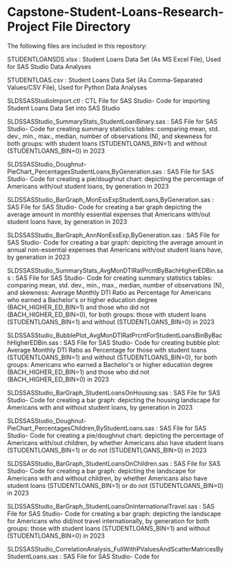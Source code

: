 # Capstone-Student-Loans-Research-Project File Directory

The following files are included in this repository:

STUDENTLOANSDS.xlsx : Student Loans Data Set (As MS Excel File), Used for SAS Studio Data Analyses

STUDENTLOAS.csv : Student Loans Data Set (As Comma-Separated Values/CSV File), Used for Python Data Analyses

SLDSSASStudioImport.ctl : CTL File for SAS Studio- Code for importing Student Loans Data Set into SAS Studio

SLDSSASStudio_SummaryStats_StudentLoanBinary.sas : SAS File for SAS Studio- Code for creating summary statistics tables: comparing mean, std. dev., min., max., median, number of observations (N), and skewness for both groups: with student loans (STUDENTLOANS_BIN=1) and without (STUDENTLOANS_BIN=0) in 2023

SLDSSASStudio_Doughnut-PieChart_PercentagesStudentLoans,ByGeneration.sas : SAS File for SAS Studio- Code for creating a pie/doughnut chart: depicting the percentage of Americans with/out student loans, by generation in 2023

SLDSSASStudio_BarGraph_MonEssExpStudentLoans,ByGeneration.sas : SAS File for SAS Studio- Code for creating a bar graph depicting the average amount in monthly essential expenses that Americans with/out student loans have, by generation in 2023

SLDSSASStudio_BarGraph_AnnNonEssExp,ByGeneration.sas : SAS File for SAS Studio- Code for creating a bar graph: depicting the average amount in annual non-essential expenses that Americans with/out student loans have, by generation in 2023

SLDSSASStudio_SummaryStats_AvgMonDTIRatPrcntByBachHigherEDBin.sas : SAS File for SAS Studio- Code for creating summary statistics tables: comparing mean, std. dev., min., max., median, number of observations (N), and skewness: Average Monthly DTI Ratio as Percentage for Americans who earned a Bachelor's or higher education degree (BACH_HIGHER_ED_BIN=1) and those who did not (BACH_HIGHER_ED_BIN=0), for both groups: those with student loans (STUDENTLOANS_BIN=1) and without (STUDENTLOANS_BIN=0) in 2023

SLDSSASStudio_BubblePlot_AvgMonDTIRatPrcntForStudentLoansBinByBachHigherEDBin.sas : SAS File for SAS Studio- Code for creating bubble plot: Average Monthly DTI Ratio as Percentage for those with student loans (STUDENTLOANS_BIN=1) and without (STUDENTLOANS_BIN=0), for both groups: Americans who earned a Bachelor's or higher education degree (BACH_HIGHER_ED_BIN=1) and those who did not (BACH_HIGHER_ED_BIN=0) in 2023

SLDSSASStudio_BarGraph_StudentLoansOnHousing.sas : SAS File for SAS Studio- Code for creating a bar graph: depicting the housing landscape for Americans with and without student loans, by generation in 2023

SLDSSASStudio_Doughnut-PieChart_PercentagesChildren,ByStudentLoans.sas : SAS File for SAS Studio- Code for creating a pie/doughnut chart: depicting the percentage of Americans with/out children, by whether Americans also have student loans (STUDENTLOANS_BIN=1) or do not (STUDENTLOANS_BIN=0) in 2023

SLDSSASStudio_BarGraph_StudentLoansOnChildren.sas : SAS File for SAS Studio- Code for creating a bar graph: depicting the landscape for Americans with and without children, by whether Americans also have student loans (STUDENTLOANS_BIN=1) or do not (STUDENTLOANS_BIN=0) in 2023

SLDSSASStudio_BarGraph_StudentLoansOnInternationalTravel.sas : SAS File for SAS Studio- Code for creating a bar graph: depicting the landscape for Americans who did/not travel internationally, by generation for both groups: those with student loans (STUDENTLOANS_BIN=1) and without (STUDENTLOANS_BIN=0) in 2023

SLDSSASStudio_CorrelationAnalysis_FullWithPValuesAndScatterMatricesByStudentLoans.sas : SAS File for SAS Studio- Code for 
